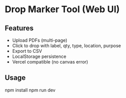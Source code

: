 # Drop Marker Tool (Web UI)

## Features
- Upload PDFs (multi-page)
- Click to drop with label, qty, type, location, purpose
- Export to CSV
- LocalStorage persistence
- Vercel compatible (no canvas error)

## Usage
npm install
npm run dev

